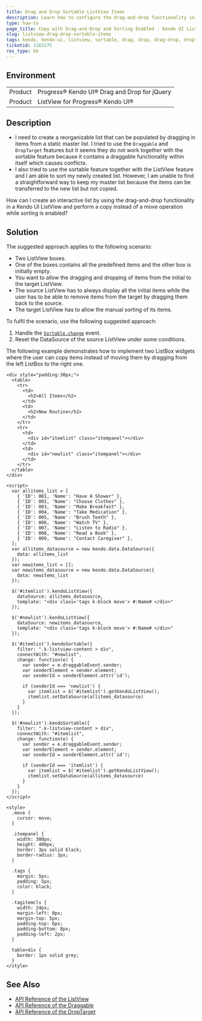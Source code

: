 ```yaml
---
title: Drag and Drop Sortable ListView Items
description: Learn how to configure the drag-and-drop functionality in the ListView to perform a copy instead of a move operation while sorting is enabled.
type: how-to
page_title: Copy with Drag-and-Drop and Sorting Enabled - Kendo UI ListView for jQuery
slug: listview-drag-drop-sortable-items
tags: kendo, kendo-ui, listview, sortable, drag, drop, drag-drop, droptarget, draggable
ticketid: 1163175
res_type: kb
---
```


## Environment

<table>
    <tr>
        <td>Product</td>
        <td>Progress® Kendo UI® Drag and Drop for jQuery</td>
    </tr>
    <tr>
    <td>Product</td>
        <td>ListView for Progress® Kendo UI®</td>
    </tr>
</table>

## Description

* I need to create a reorganizable list that can be populated by dragging in items from a static master list. I tried to use the `Draggable` and `DropTarget` features but it seems they do not work together with the sortable feature because it contains a draggable functionality within itself which causes conflicts.
* I also tried to use the sortable feature together with the ListView feature and I am able to sort my newly created list. However, I am unable to find a straightforward way to keep my master list because the items can be transferred to the new list but not copied.

How can I create an interactive list by using the drag-and-drop functionality in a Kendo UI ListView and perform a copy instead of a move operation while sorting is enabled?

## Solution

The suggested approach applies to the following scenario:

* Two ListView boxes.
* One of the boxes contains all the predefined items and the other box is initially empty.
* You want to allow the dragging and dropping of items from the initial to the target ListView.
* The source ListView has to always display all the initial items while the user has to be able to remove items from the target by dragging them back to the source.
* The target ListView has to allow the manual sorting of its items.

To fulfil the scenario, use the following suggested approach:

1. Handle the [`Sortable.change`](https://docs.telerik.com/kendo-ui/api/javascript/ui/sortable/events/change) event.
1. Reset the DataSource of the source ListView under some conditions.

The following example demonstrates how to implement two ListBox widgets where the user can copy items instead of moving them by dragging from the left ListBox to the right one.

```dojo
<div style="padding:30px;">
  <table>
    <tr>
      <td>
        <h2>All Items</h2>
      </td>
      <td>
        <h2>New Routine</h2>
      </td>
    </tr>
    <tr>
      <td>
        <div id="itemlist" class="itempanel"></div>
      </td>
      <td>
        <div id="newlist" class="itempanel"></div>
      </td>
    </tr>
  </table>
</div>

<script>
  var allitems_list = [
    { 'ID': 001, 'Name': "Have A Shower" },
    { 'ID': 002, 'Name': "Choose Clothes" },
    { 'ID': 003, 'Name': "Make Breakfast" },
    { 'ID': 004, 'Name': "Take Medication" },
    { 'ID': 005, 'Name': "Brush Teeth" },
    { 'ID': 006, 'Name': "Watch TV" },
    { 'ID': 007, 'Name': "Listen to Radio" },
    { 'ID': 008, 'Name': "Read a Book" },
    { 'ID': 009, 'Name': "Contact Caregiver" },
  ];
  var allitems_datasource = new kendo.data.DataSource({
    data: allitems_list
  });
  var newitems_list = [];
  var newitems_datasource = new kendo.data.DataSource({
    data: newitems_list
  });

  $('#itemlist').kendoListView({
    dataSource: allitems_datasource,
    template: "<div class='tags k-block move'> #:Name# </div>"
  });

  $('#newlist').kendoListView({
    dataSource: newitems_datasource,
    template: "<div class='tags k-block move'> #:Name# </div>"
  });

  $('#itemlist').kendoSortable({
    filter: ".k-listview-content > div",
    connectWith: "#newlist",
    change: function(e) {
      var sender = e.draggableEvent.sender;
      var senderElement = sender.element;
      var senderId = senderElement.attr('id');

      if (senderId === 'newlist') {
        var itemlist = $('#itemlist').getKendoListView();
        itemlist.setDataSource(allitems_datasource)
      }
    }
  });

  $('#newlist').kendoSortable({
    filter: ".k-listview-content > div",
    connectWith: "#itemlist",
    change: function(e) {
      var sender = e.draggableEvent.sender;
      var senderElement = sender.element;
      var senderId = senderElement.attr('id');

      if (senderId === 'itemlist') {
        var itemlist = $('#itemlist').getKendoListView();
        itemlist.setDataSource(allitems_datasource)
      }
    }
  });
</script>

<style>
  .move {
    cursor: move;
  }

  .itempanel {
    width: 300px;
    height: 400px;
    border: 3px solid black;
    border-radius: 3px;
  }

  .tags {
    margin: 5px;
    padding: 5px;
    color: black;
  }

  .tagitemcls {
    width: 24px;
    margin-left: 0px;
    margin-top: 5px;
    padding-top: 6px;
    padding-bottom: 8px;
    padding-left: 2px;
  }

  table>div {
    border: 1px solid grey;
  }
</style>
```

## See Also

* [API Reference of the ListView](https://docs.telerik.com/kendo-ui/api/javascript/ui/listview)
* [API Reference of the Draggable](https://docs.telerik.com/kendo-ui/api/javascript/ui/draggable)
* [API Reference of the DropTarget](https://docs.telerik.com/kendo-ui/api/javascript/ui/droptarget)
